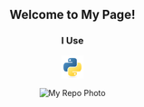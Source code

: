 <div align="center">
  
## Welcome to My Page! 

</div>



<div align="center">

</div>




<div align="center">

### I Use

<p align="center">
  <!-- Python -->
  <a href="https://www.python.org" target="_blank"> 
    <img src="https://raw.githubusercontent.com/devicons/devicon/master/icons/python/python-original.svg" alt="python" width="40" height="40"/> 
  </a> 
</p>

</div>

<p align="center">
  <img src="cloudy-sky_3840x2160_xtrafondos.com_modified.png" alt="My Repo Photo" width="500"/>
</p>




